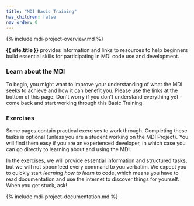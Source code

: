 ```yaml
---
title: "MDI Basic Training"
has_children: false
nav_order: 0
---
```

<!--- edit the title above with the short name of your repository, 
      e.g, "My Pipelines", which will appear on the menu tab item -->

<!-- please do not alter the next line -->
{% include mdi-project-overview.md %}  


**{{ site.title }}** provides information and links to resources to 
help beginners build essential skills for participating in MDI code 
use and  development.

### Learn about the MDI

To begin, you might want to improve your understanding of what the
MDI seeks to achieve and how it can benefit you. 
Please use the links at the bottom of this page. 
Don't worry if you don't understand everything yet - come back and start 
working through this Basic Training.

### Exercises

Some pages contain practical exercises to work through. 
Completing these tasks is optional (unless you are a student working on the 
MDI Project). You will find them easy if you 
are an experienced developer, in which case you can go directly to 
learning about and using the MDI.

In the exercises, we will provide essential information and structured
tasks, but we will not spoonfeed every command to you verbatim.
We expect you to quickly start _learning how to learn_ to code, 
which means you have to read documentation and use the internet
to discover things for yourself. When you get stuck, ask!

<!-- please do not alter the next line -->
{% include mdi-project-documentation.md %}
